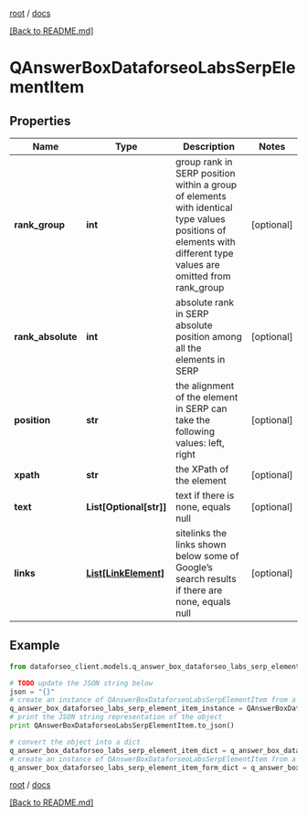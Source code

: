 [root](./../ "root") / [docs](./ "docs")

[[Back to README.md]](./../README.md "[Back to README.md]")

# QAnswerBoxDataforseoLabsSerpElementItem

## Properties

Name | Type | Description | Notes
------------ | ------------- | ------------- | -------------
**rank_group** | **int** | group rank in SERP position within a group of elements with identical type values positions of elements with different type values are omitted from rank_group | [optional]
**rank_absolute** | **int** | absolute rank in SERP absolute position among all the elements in SERP | [optional]
**position** | **str** | the alignment of the element in SERP can take the following values: left, right | [optional]
**xpath** | **str** | the XPath of the element | [optional]
**text** | **List[Optional[str]]** | text if there is none, equals null | [optional]
**links** | [**List[LinkElement]**](LinkElement.md) | sitelinks the links shown below some of Google’s search results if there are none, equals null | [optional]

## Example

```python
from dataforseo_client.models.q_answer_box_dataforseo_labs_serp_element_item import QAnswerBoxDataforseoLabsSerpElementItem

# TODO update the JSON string below
json = "{}"
# create an instance of QAnswerBoxDataforseoLabsSerpElementItem from a JSON string
q_answer_box_dataforseo_labs_serp_element_item_instance = QAnswerBoxDataforseoLabsSerpElementItem.from_json(json)
# print the JSON string representation of the object
print QAnswerBoxDataforseoLabsSerpElementItem.to_json()

# convert the object into a dict
q_answer_box_dataforseo_labs_serp_element_item_dict = q_answer_box_dataforseo_labs_serp_element_item_instance.to_dict()
# create an instance of QAnswerBoxDataforseoLabsSerpElementItem from a dict
q_answer_box_dataforseo_labs_serp_element_item_form_dict = q_answer_box_dataforseo_labs_serp_element_item.from_dict(q_answer_box_dataforseo_labs_serp_element_item_dict)
```

  

[root](./../ "root") / [docs](./ "docs")

[[Back to README.md]](./../README.md "[Back to README.md]")